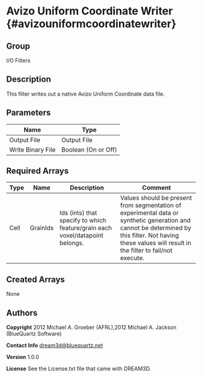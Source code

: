 Avizo Uniform Coordinate Writer {#avizouniformcoordinatewriter}
===========

## Group ##
I/O Filters

## Description ##

This filter writes out a native Avizo Uniform Coordinate data file.

## Parameters ## 

| Name | Type |
|------|------|
| Output File | Output File |
| Write Binary File | Boolean (On or Off) |

## Required Arrays ##

| Type | Name | Description | Comment |
|------|------|-------------|---------|
| Cell | GrainIds | Ids (ints) that specify to which feature/grain each voxel/datapoint belongs. | Values should be present from segmentation of experimental data or synthetic generation and cannot be determined by this filter. Not having these values will result in the filter to fail/not execute. |

## Created Arrays ##
None


## Authors ##

**Copyright** 2012 Michael A. Groeber (AFRL),2012 Michael A. Jackson (BlueQuartz Software)

**Contact Info** dream3d@bluequartz.net

**Version** 1.0.0

**License**  See the License.txt file that came with DREAM3D.



